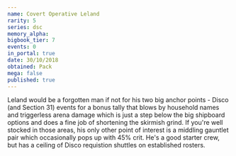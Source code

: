 ```yaml
---
name: Covert Operative Leland
rarity: 5
series: dsc
memory_alpha:
bigbook_tier: 7
events: 0
in_portal: true
date: 30/10/2018
obtained: Pack
mega: false
published: true
---
```


Leland would be a forgotten man if not for his two big anchor points - Disco (and Section 31) events for a bonus tally that blows by household names and triggerless arena damage which is just a step below the big shipboard options and does a fine job of shortening the skirmish grind. If you're well stocked in those areas, his only other point of interest is a middling gauntlet pair which occasionally pops up with 45% crit. He's a good starter crew, but has a ceiling of Disco requistion shuttles on established rosters.
